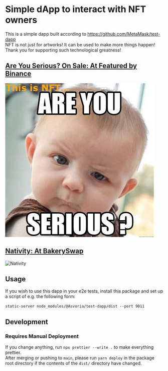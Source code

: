 # Simple dApp to interact with NFT owners

This is a simple dapp built according to https://github.com/MetaMask/test-dapp  
NFT is not just for artworks! It can be used to make more things happen!  
Thank you for supporting such technological greatness!  

## [Are You Serious? On Sale: At Featured by Binance](https://www.featured.market/nft/0x2d956093d27621ec0c4628b77eaeac6c734da02c/3436)  
![Are you serious?](https://raw.githubusercontent.com/ThriftyOldStudent/NFTofRandomness/main/src/serious.jpeg)  

## [Nativity: At BakerySwap](https://bscscan.com/token/0x5bc94e9347f3b9be8415bdfd24af16666704e44f?a=26403)  
![Nativity](https://raw.githubusercontent.com/ThriftyOldStudent/NFTofRandomness/main/src/nativity.jpg)  

## Usage

If you wish to use this dapp in your e2e tests, install this package and set up a script of e.g. the following form:

```shell
static-server node_modules/@Asvoria/test-dapp/dist --port 9011
```

## Development

### Requires Manual Deployment
If you change anything, run `npx prettier --write .` to make everything prettier.  
After merging or pushing to `main`, please run `yarn deploy` in the package root directory if the contents of the `dist/` directory have changed.